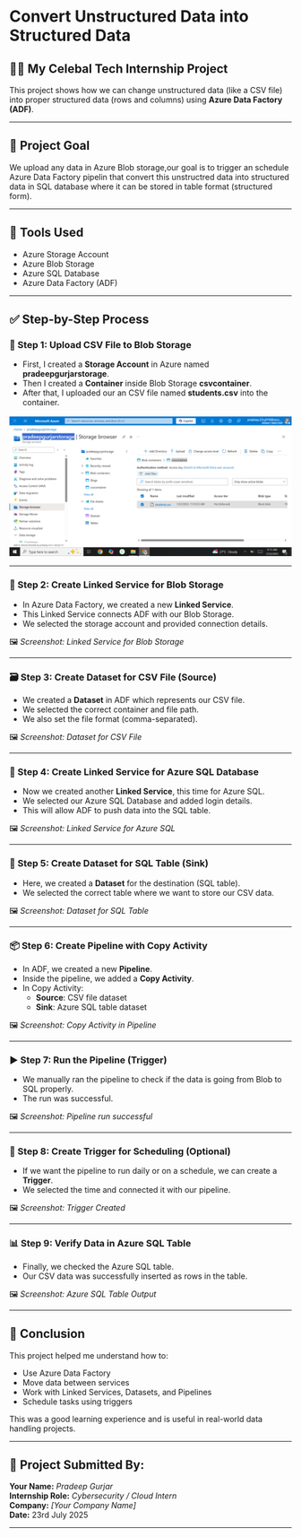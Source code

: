 # Convert Unstructured Data into Structured Data

## 🧑‍💻  My Celebal Tech Internship Project

This project shows how we can change unstructured data (like a CSV file) into proper structured data (rows and columns) using **Azure Data Factory (ADF)**.

---

## 🎯 Project Goal
We upload any data in Azure Blob storage,our goal is to trigger an schedule Azure Data Factory pipelin that convert this unstructred data into structured data in SQL database where it can be stored in table format (structured form).

---

## 🔧 Tools Used

- Azure Storage Account  
- Azure Blob Storage  
- Azure SQL Database  
- Azure Data Factory (ADF)
---

## ✅ Step-by-Step Process

### 📁 Step 1: Upload CSV File to Blob Storage

- First, I created a **Storage Account** in Azure named **pradeepgurjarstorage**.
- Then I created a **Container** inside Blob Storage **csvcontainer**.
- After that, I uploaded our an CSV file named **students.csv** into the container.

![Upload CSV to Blob Storage](./blob-storage-account-with-csv.png)

---

### 🔗 Step 2: Create Linked Service for Blob Storage

- In Azure Data Factory, we created a new **Linked Service**.
- This Linked Service connects ADF with our Blob Storage.
- We selected the storage account and provided connection details.

🖼️ _Screenshot: Linked Service for Blob Storage_

---

### 🗃️ Step 3: Create Dataset for CSV File (Source)

- We created a **Dataset** in ADF which represents our CSV file.
- We selected the correct container and file path.
- We also set the file format (comma-separated).

🖼️ _Screenshot: Dataset for CSV File_

---

### 🧩 Step 4: Create Linked Service for Azure SQL Database

- Now we created another **Linked Service**, this time for Azure SQL.
- We selected our Azure SQL Database and added login details.
- This will allow ADF to push data into the SQL table.

🖼️ _Screenshot: Linked Service for Azure SQL_

---

### 🧾 Step 5: Create Dataset for SQL Table (Sink)

- Here, we created a **Dataset** for the destination (SQL table).
- We selected the correct table where we want to store our CSV data.

🖼️ _Screenshot: Dataset for SQL Table_

---

### 📦 Step 6: Create Pipeline with Copy Activity

- In ADF, we created a new **Pipeline**.
- Inside the pipeline, we added a **Copy Activity**.
- In Copy Activity:
  - **Source**: CSV file dataset  
  - **Sink**: Azure SQL table dataset

🖼️ _Screenshot: Copy Activity in Pipeline_

---

### ▶️ Step 7: Run the Pipeline (Trigger)

- We manually ran the pipeline to check if the data is going from Blob to SQL properly.
- The run was successful.

🖼️ _Screenshot: Pipeline run successful_

---

### 📅 Step 8: Create Trigger for Scheduling (Optional)

- If we want the pipeline to run daily or on a schedule, we can create a **Trigger**.
- We selected the time and connected it with our pipeline.

🖼️ _Screenshot: Trigger Created_

---

### 📊 Step 9: Verify Data in Azure SQL Table

- Finally, we checked the Azure SQL table.
- Our CSV data was successfully inserted as rows in the table.

🖼️ _Screenshot: Azure SQL Table Output_

---

## 📌 Conclusion

This project helped me understand how to:
- Use Azure Data Factory
- Move data between services
- Work with Linked Services, Datasets, and Pipelines
- Schedule tasks using triggers

This was a good learning experience and is useful in real-world data handling projects.

---

## 📎 Project Submitted By:

**Your Name:** _Pradeep Gurjar_  
**Internship Role:** _Cybersecurity / Cloud Intern_  
**Company:** _[Your Company Name]_  
**Date:** 23rd July 2025

---
